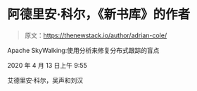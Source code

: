 # 阿德里安·科尔，《新书库》的作者

> 原文：<https://thenewstack.io/author/adrian-cole/>

Apache SkyWalking:使用分析来修复分布式跟踪的盲点

2020 年 4 月 13 日上午 9:55

艾德里安·科尔，吴声和刘汉